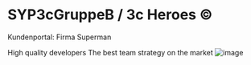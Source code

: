 # SYP3cGruppeB / 3c Heroes ©

 Kundenportal: Firma Superman
 
 
 High quality developers
 The best team strategy on the market
 ![image](https://user-images.githubusercontent.com/91054007/158330679-c2cfbd35-6720-49d4-8f31-642f7472a599.png)

 
 



